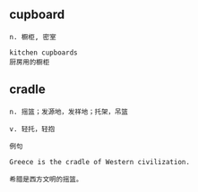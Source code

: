 ## cupboard
```
n. 橱柜, 密室

kitchen cupboards
厨房用的橱柜
```
## cradle
```
n. 摇篮；发源地，发祥地；托架，吊篮

v. 轻托，轻抱

例句

Greece is the cradle of Western civilization.

希腊是西方文明的摇篮。
```